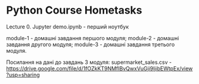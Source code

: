 # Python Course Hometasks
Lecture 0. Jupyter demo.ipynb - перший ноутбук

module-1 - домашні завдання першого модуля;
module-2 - домашні завдання другого модуля;
module-3 - домашні завдання третього модуля.

Посилання на дані до завдань 3 модуля:
supermarket_sales.csv - https://drive.google.com/file/d/1fOZkKT9NMfIBvQwxVuGji9ljibEWtpEx/view?usp=sharing 
